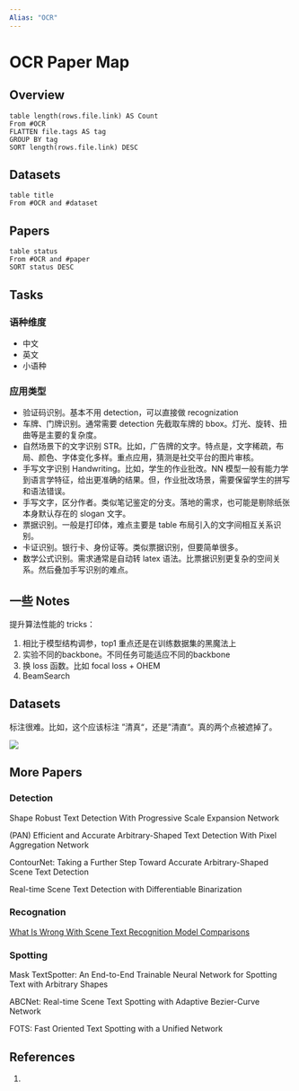 ```yaml
---
Alias: "OCR"
---
```


# OCR Paper Map

## Overview

```dataview
table length(rows.file.link) AS Count
From #OCR
FLATTEN file.tags AS tag
GROUP BY tag
SORT length(rows.file.link) DESC
```

## Datasets

```dataview
table title
From #OCR and #dataset
```

## Papers

```dataview
table status
From #OCR and #paper
SORT status DESC
```

## Tasks

### 语种维度

- 中文
- 英文
- 小语种

### 应用类型

- 验证码识别。基本不用 detection，可以直接做 recognization
- 车牌、门牌识别。通常需要 detection 先截取车牌的 bbox。灯光、旋转、扭曲等是主要的复杂度。
- 自然场景下的文字识别 STR。比如，广告牌的文字。特点是，文字稀疏，布局、颜色、字体变化多样。重点应用，猜测是社交平台的图片审核。
- 手写文字识别 Handwriting。比如，学生的作业批改。NN 模型一般有能力学到语言学特征，给出更准确的结果。但，作业批改场景，需要保留学生的拼写和语法错误。
- 手写文字，区分作者。类似笔记鉴定的分支。落地的需求，也可能是剔除纸张本身默认存在的 slogan 文字。
- 票据识别。一般是打印体，难点主要是 table 布局引入的文字间相互关系识别。
- 卡证识别。银行卡、身份证等。类似票据识别，但要简单很多。
- 数学公式识别。需求通常是自动转 latex 语法。比票据识别更复杂的空间关系。然后叠加手写识别的难点。

## 一些 Notes

提升算法性能的 tricks：

1. 相比于模型结构调参，top1 重点还是在训练数据集的黑魔法上
3. 实验不同的backbone。不同任务可能适应不同的backbone
4. 换 loss 函数。比如 focal loss + OHEM
5. BeamSearch

## Datasets

标注很难。比如，这个应该标注 ”清真“，还是”清直“。真的两个点被遮掉了。

![](https://tva1.sinaimg.cn/large/e6c9d24egy1h32c31dwzyj203f00r0pg.jpg)

## More Papers

### Detection

Shape Robust Text Detection With Progressive Scale Expansion Network

(PAN) Efficient and Accurate Arbitrary-Shaped Text Detection With Pixel Aggregation Network

ContourNet: Taking a Further Step Toward Accurate Arbitrary-Shaped Scene Text Detection

Real-time Scene Text Detection with Differentiable Binarization

### Recognation

[What Is Wrong With Scene Text Recognition Model Comparisons](../02-References/What%20Is%20Wrong%20With%20Scene%20Text%20Recognition%20Model%20Comparisons.md)

### Spotting

Mask TextSpotter: An End-to-End Trainable Neural Network for Spotting Text with Arbitrary Shapes

ABCNet: Real-time Scene Text Spotting with Adaptive Bezier-Curve Network

FOTS: Fast Oriented Text Spotting with a Unified Network

## References

1.
